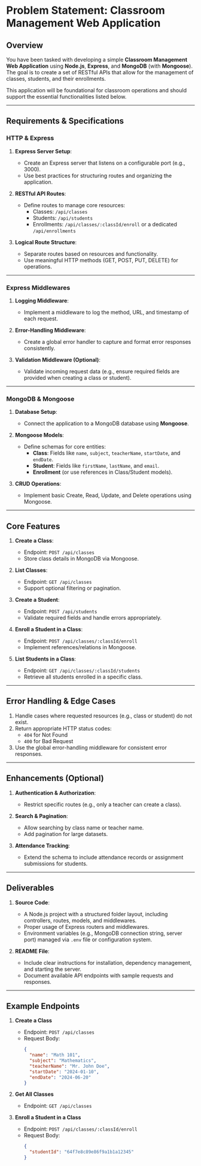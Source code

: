 # Problem Statement: Classroom Management Web Application

## Overview
You have been tasked with developing a simple **Classroom Management Web Application** using **Node.js**, **Express**, and **MongoDB** (with **Mongoose**). The goal is to create a set of RESTful APIs that allow for the management of classes, students, and their enrollments.

This application will be foundational for classroom operations and should support the essential functionalities listed below.

---

## Requirements & Specifications

### HTTP & Express
1. **Express Server Setup**:
   - Create an Express server that listens on a configurable port (e.g., 3000).
   - Use best practices for structuring routes and organizing the application.

2. **RESTful API Routes**:
   - Define routes to manage core resources:
     - Classes: `/api/classes`
     - Students: `/api/students`
     - Enrollments: `/api/classes/:classId/enroll` or a dedicated `/api/enrollments`

3. **Logical Route Structure**:
   - Separate routes based on resources and functionality.
   - Use meaningful HTTP methods (GET, POST, PUT, DELETE) for operations.

---

### Express Middlewares
1. **Logging Middleware**:
   - Implement a middleware to log the method, URL, and timestamp of each request.

2. **Error-Handling Middleware**:
   - Create a global error handler to capture and format error responses consistently.

3. **Validation Middleware (Optional)**:
   - Validate incoming request data (e.g., ensure required fields are provided when creating a class or student).

---

### MongoDB & Mongoose
1. **Database Setup**:
   - Connect the application to a MongoDB database using **Mongoose**.

2. **Mongoose Models**:
   - Define schemas for core entities:
     - **Class**: Fields like `name`, `subject`, `teacherName`, `startDate`, and `endDate`.
     - **Student**: Fields like `firstName`, `lastName`, and `email`.
     - **Enrollment** (or use references in Class/Student models).

3. **CRUD Operations**:
   - Implement basic Create, Read, Update, and Delete operations using Mongoose.

---

## Core Features
1. **Create a Class**:
   - Endpoint: `POST /api/classes`
   - Store class details in MongoDB via Mongoose.

2. **List Classes**:
   - Endpoint: `GET /api/classes`
   - Support optional filtering or pagination.

3. **Create a Student**:
   - Endpoint: `POST /api/students`
   - Validate required fields and handle errors appropriately.

4. **Enroll a Student in a Class**:
   - Endpoint: `POST /api/classes/:classId/enroll`
   - Implement references/relations in Mongoose.

5. **List Students in a Class**:
   - Endpoint: `GET /api/classes/:classId/students`
   - Retrieve all students enrolled in a specific class.

---

## Error Handling & Edge Cases
1. Handle cases where requested resources (e.g., class or student) do not exist.
2. Return appropriate HTTP status codes:
   - `404` for Not Found
   - `400` for Bad Request
3. Use the global error-handling middleware for consistent error responses.

---

## Enhancements (Optional)
1. **Authentication & Authorization**:
   - Restrict specific routes (e.g., only a teacher can create a class).

2. **Search & Pagination**:
   - Allow searching by class name or teacher name.
   - Add pagination for large datasets.

3. **Attendance Tracking**:
   - Extend the schema to include attendance records or assignment submissions for students.

---

## Deliverables
1. **Source Code**:
   - A Node.js project with a structured folder layout, including controllers, routes, models, and middlewares.
   - Proper usage of Express routers and middlewares.
   - Environment variables (e.g., MongoDB connection string, server port) managed via `.env` file or configuration system.

2. **README File**:
   - Include clear instructions for installation, dependency management, and starting the server.
   - Document available API endpoints with sample requests and responses.

---

## Example Endpoints
1. **Create a Class**
   - Endpoint: `POST /api/classes`
   - Request Body:
     ```json
     {
       "name": "Math 101",
       "subject": "Mathematics",
       "teacherName": "Mr. John Doe",
       "startDate": "2024-01-10",
       "endDate": "2024-06-20"
     }
     ```

2. **Get All Classes**
   - Endpoint: `GET /api/classes`

3. **Enroll a Student in a Class**
   - Endpoint: `POST /api/classes/:classId/enroll`
   - Request Body:
     ```json
     {
       "studentId": "64f7e8c89e86f9a1b1a12345"
     }
     ```

